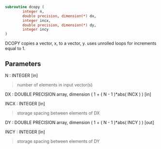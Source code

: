 ```fortran
subroutine dcopy (
        integer n,
        double precision, dimension(*) dx,
        integer incx,
        double precision, dimension(*) dy,
        integer incy
)
```

DCOPY copies a vector, x, to a vector, y.
uses unrolled loops for increments equal to 1.

## Parameters
N : INTEGER [in]
> number of elements in input vector(s)

DX : DOUBLE PRECISION array, dimension ( 1 + ( N - 1 )\*abs( INCX ) ) [in]

INCX : INTEGER [in]
> storage spacing between elements of DX

DY : DOUBLE PRECISION array, dimension ( 1 + ( N - 1 )\*abs( INCY ) ) [out]

INCY : INTEGER [in]
> storage spacing between elements of DY
